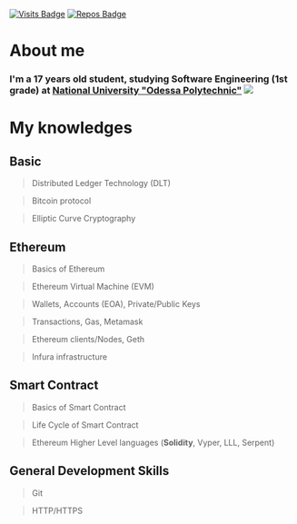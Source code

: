 [![Visits Badge](https://badges.pufler.dev/visits/RipleTV/RipleTV)](https://github.com/darkalit)
[![Repos Badge](https://badges.pufler.dev/repos/RipleTV)](https://github.com/ripletv?tab=repositories)


# About me
### I'm a 17 years old student, studying **Software Engineering** (1st grade) at **<a href="http://op.edu.ua/en">National University "Odessa Polytechnic"</a>**  ![](https://img.shields.io/badge/C%2B%2B-4%20months-blue) 


# My knowledges

## Basic
> Distributed Ledger Technology (DLT)

> Bitcoin protocol

> Elliptic Curve Cryptography

## Ethereum
> Basics of Ethereum

> Ethereum Virtual Machine (EVM)

> Wallets, Accounts (EOA), Private/Public Keys

> Transactions, Gas, Metamask

> Ethereum clients/Nodes, Geth

> Infura infrastructure

## Smart Contract
> Basics of Smart Contract

> Life Cycle of Smart Contract

> Ethereum Higher Level languages (**Solidity**, Vyper, LLL, Serpent)

> 

## General Development Skills
> Git

> HTTP/HTTPS
